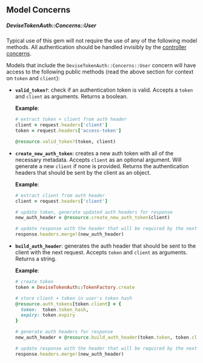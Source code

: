 ## Model Concerns

##### DeviseTokenAuth::Concerns::User

Typical use of this gem will not require the use of any of the following model methods. All authentication should be handled invisibly by the [controller concerns](controller_methods.md).

Models that include the `DeviseTokenAuth::Concerns::User` concern will have access to the following public methods (read the above section for context on `token` and `client`):

* **`valid_token?`**: check if an authentication token is valid. Accepts a `token` and `client` as arguments. Returns a boolean.

  **Example**:
  ~~~ruby
  # extract token + client from auth header
  client = request.headers['client']
  token = request.headers['access-token']

  @resource.valid_token?(token, client)
  ~~~

* **`create_new_auth_token`**: creates a new auth token with all of the necessary metadata. Accepts `client` as an optional argument. Will generate a new `client` if none is provided. Returns the authentication headers that should be sent by the client as an object.

  **Example**:
  ~~~ruby
  # extract client from auth header
  client = request.headers['client']

  # update token, generate updated auth headers for response
  new_auth_header = @resource.create_new_auth_token(client)

  # update response with the header that will be required by the next request
  response.headers.merge!(new_auth_header)
  ~~~

* **`build_auth_header`**: generates the auth header that should be sent to the client with the next request. Accepts `token` and `client` as arguments. Returns a string.

  **Example**:
  ~~~ruby
  # create token
  token = DeviseTokenAuth::TokenFactory.create

  # store client + token in user's token hash
  @resource.auth_tokens[token.client] = {
    token:  token.token_hash,
    expiry: token.expiry
  }

  # generate auth headers for response
  new_auth_header = @resource.build_auth_header(token.token, token.client)

  # update response with the header that will be required by the next request
  response.headers.merge!(new_auth_header)
  ~~~
